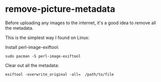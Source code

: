 # remove-picture-metadata

Before uploading any images to the internet, it's a good idea to remove all the metadata.

This is the simplest way I found on Linux:

Install perl-image-exiftool:

```
sudo pacman -S perl-image-exiftool
```

Clear out all the metadata:

```
exiftool -overwrite_original -all=  /path/to/file
```
